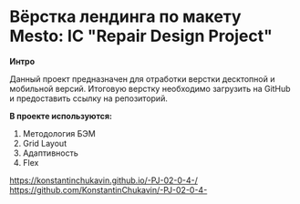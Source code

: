# Вёрстка лендинга по макету Mesto: IC "Repair Design Project"

**Интро**

Данный проект предназначен для отработки верстки десктопной и мобильной версий. Итоговую верстку необходимо загрузить на GitHub и предоставить ссылку на репозиторий.


**В проекте используются:**

1. Методология БЭМ
2. Grid Layout
3. Адаптивность
4. Flex

https://konstantinchukavin.github.io/-PJ-02-0-4-/
https://github.com/KonstantinChukavin/-PJ-02-0-4-